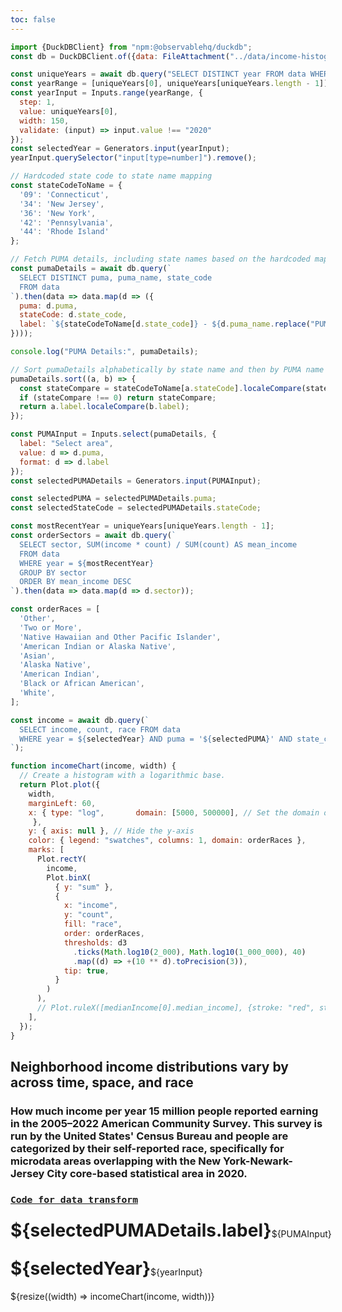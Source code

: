 ```yaml
---
toc: false
---
```


```js
import {DuckDBClient} from "npm:@observablehq/duckdb";
const db = DuckDBClient.of({data: FileAttachment("../data/income-histogram-historical-new-york-area-by-race.parquet")});
```

```js
const uniqueYears = await db.query("SELECT DISTINCT year FROM data WHERE year BETWEEN 2005 AND 2022 ORDER BY year").then(data => data.map(d => d.year));
const yearRange = [uniqueYears[0], uniqueYears[uniqueYears.length - 1]];
const yearInput = Inputs.range(yearRange, {
  step: 1,
  value: uniqueYears[0],
  width: 150,
  validate: (input) => input.value !== "2020"
});
const selectedYear = Generators.input(yearInput);
yearInput.querySelector("input[type=number]").remove();
```


```js
// Hardcoded state code to state name mapping
const stateCodeToName = {
  '09': 'Connecticut',
  '34': 'New Jersey',
  '36': 'New York',
  '42': 'Pennsylvania',
  '44': 'Rhode Island'
};

// Fetch PUMA details, including state names based on the hardcoded map
const pumaDetails = await db.query(`
  SELECT DISTINCT puma, puma_name, state_code
  FROM data
`).then(data => data.map(d => ({
  puma: d.puma,
  stateCode: d.state_code,
  label: `${stateCodeToName[d.state_code]} - ${d.puma_name.replace("PUMA", "").trim()}`
})));

console.log("PUMA Details:", pumaDetails);

// Sort pumaDetails alphabetically by state name and then by PUMA name
pumaDetails.sort((a, b) => {
  const stateCompare = stateCodeToName[a.stateCode].localeCompare(stateCodeToName[b.stateCode]);
  if (stateCompare !== 0) return stateCompare;
  return a.label.localeCompare(b.label);
});
```

```js
const PUMAInput = Inputs.select(pumaDetails, {
  label: "Select area",
  value: d => d.puma,
  format: d => d.label
});
const selectedPUMADetails = Generators.input(PUMAInput);
```

```js
const selectedPUMA = selectedPUMADetails.puma;
const selectedStateCode = selectedPUMADetails.stateCode;
```

```js
const mostRecentYear = uniqueYears[uniqueYears.length - 1];
const orderSectors = await db.query(`
  SELECT sector, SUM(income * count) / SUM(count) AS mean_income
  FROM data
  WHERE year = ${mostRecentYear}
  GROUP BY sector
  ORDER BY mean_income DESC
`).then(data => data.map(d => d.sector));
```

```js
const orderRaces = [
  'Other',
  'Two or More',
  'Native Hawaiian and Other Pacific Islander',
  'American Indian or Alaska Native',
  'Asian',
  'Alaska Native',
  'American Indian',
  'Black or African American',
  'White',
];
```

```js
const income = await db.query(`
  SELECT income, count, race FROM data
  WHERE year = ${selectedYear} AND puma = '${selectedPUMA}' AND state_code = '${selectedStateCode}'
`);
```

<!-- ```js
const medianIncome = await db.query(`
  SELECT
    percentile_cont(0.5) WITHIN GROUP (ORDER BY income) AS median_income
  FROM data, generate_series(1, CAST(count AS BIGINT))
  WHERE year = ${selectedYear} AND puma = '${selectedPUMA}' AND state_code = '${selectedStateCode}';
`);
``` -->

```js
function incomeChart(income, width) {
  // Create a histogram with a logarithmic base.
  return Plot.plot({
    width,
    marginLeft: 60,
    x: { type: "log",       domain: [5000, 500000], // Set the domain of the x-axis to be fixed between 1000 and 500,000
     },
    y: { axis: null }, // Hide the y-axis
    color: { legend: "swatches", columns: 1, domain: orderRaces },
    marks: [
      Plot.rectY(
        income,
        Plot.binX(
          { y: "sum" },
          {
            x: "income",
            y: "count",
            fill: "race",
            order: orderRaces,
            thresholds: d3
              .ticks(Math.log10(2_000), Math.log10(1_000_000), 40)
              .map((d) => +(10 ** d).toPrecision(3)),
            tip: true,
          }
        )
      ),
      // Plot.ruleX([medianIncome[0].median_income], {stroke: "red", strokeWidth: 2})
    ],
  });
}
```

<div class="card"> 
<h2>Neighborhood income distributions vary by across time, space, and race</h2>
<h3>How much income per year 15 million people reported earning in the 2005–2022 American Community Survey. This survey is run by the United States' Census Bureau and people are categorized by their self-reported race, specifically for microdata areas overlapping with the New York-Newark-Jersey City core-based statistical area in 2020.</h3>
<h3>
<code style="font-size: 90%;"><a href="https://github.com/jaanli/exploring_american_community_survey_data/blob/f54a1fa6d4b6ed91e3d08815a2f7322b37622855/american_community_survey/models/public_use_microdata_sample/figures/income-histogram-with-sector-historical-with-race-inflation-adjusted-industry-mapped-newyork-newark-cbsa.sql">Code for data transform</a></code></h3>
<div style="display: flex; align-items: center;"> 
<h1 style="margin-top: 0.5rem;">${selectedPUMADetails.label}</h1> ${PUMAInput} </div> 
<div style="display: flex; align-items: center;"> <h1 style="margin-top: 0.5rem;">${selectedYear}</h1> ${yearInput} </div> 
${resize((width) => incomeChart(income, width))} </div> 